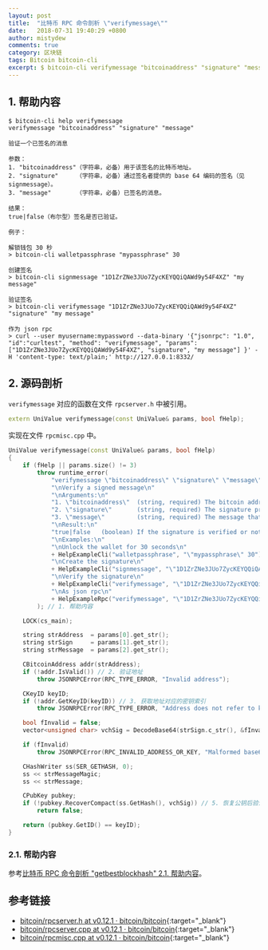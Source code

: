 ```yaml
---
layout: post
title:  "比特币 RPC 命令剖析 \"verifymessage\""
date:   2018-07-31 19:40:29 +0800
author: mistydew
comments: true
category: 区块链
tags: Bitcoin bitcoin-cli
excerpt: $ bitcoin-cli verifymessage "bitcoinaddress" "signature" "message"
---
```

## 1. 帮助内容

```shell
$ bitcoin-cli help verifymessage
verifymessage "bitcoinaddress" "signature" "message"

验证一个已签名的消息

参数：
1. "bitcoinaddress"（字符串，必备）用于该签名的比特币地址。
2. "signature"     （字符串，必备）通过签名者提供的 base 64 编码的签名（见 signmessage）。
3. "message"       （字符串，必备）已签名的消息。

结果：
true|false（布尔型）签名是否已验证。

例子：

解锁钱包 30 秒
> bitcoin-cli walletpassphrase "mypassphrase" 30

创建签名
> bitcoin-cli signmessage "1D1ZrZNe3JUo7ZycKEYQQiQAWd9y54F4XZ" "my message"

验证签名
> bitcoin-cli verifymessage "1D1ZrZNe3JUo7ZycKEYQQiQAWd9y54F4XZ" "signature" "my message"

作为 json rpc
> curl --user myusername:mypassword --data-binary '{"jsonrpc": "1.0", "id":"curltest", "method": "verifymessage", "params": ["1D1ZrZNe3JUo7ZycKEYQQiQAWd9y54F4XZ", "signature", "my message"] }' -H 'content-type: text/plain;' http://127.0.0.1:8332/
```

## 2. 源码剖析

`verifymessage` 对应的函数在文件 `rpcserver.h` 中被引用。

```cpp
extern UniValue verifymessage(const UniValue& params, bool fHelp);
```

实现在文件 `rpcmisc.cpp` 中。

```cpp
UniValue verifymessage(const UniValue& params, bool fHelp)
{
    if (fHelp || params.size() != 3)
        throw runtime_error(
            "verifymessage \"bitcoinaddress\" \"signature\" \"message\"\n"
            "\nVerify a signed message\n"
            "\nArguments:\n"
            "1. \"bitcoinaddress\"  (string, required) The bitcoin address to use for the signature.\n"
            "2. \"signature\"       (string, required) The signature provided by the signer in base 64 encoding (see signmessage).\n"
            "3. \"message\"         (string, required) The message that was signed.\n"
            "\nResult:\n"
            "true|false   (boolean) If the signature is verified or not.\n"
            "\nExamples:\n"
            "\nUnlock the wallet for 30 seconds\n"
            + HelpExampleCli("walletpassphrase", "\"mypassphrase\" 30") +
            "\nCreate the signature\n"
            + HelpExampleCli("signmessage", "\"1D1ZrZNe3JUo7ZycKEYQQiQAWd9y54F4XZ\" \"my message\"") +
            "\nVerify the signature\n"
            + HelpExampleCli("verifymessage", "\"1D1ZrZNe3JUo7ZycKEYQQiQAWd9y54F4XZ\" \"signature\" \"my message\"") +
            "\nAs json rpc\n"
            + HelpExampleRpc("verifymessage", "\"1D1ZrZNe3JUo7ZycKEYQQiQAWd9y54F4XZ\", \"signature\", \"my message\"")
        ); // 1. 帮助内容

    LOCK(cs_main);

    string strAddress  = params[0].get_str();
    string strSign     = params[1].get_str();
    string strMessage  = params[2].get_str();

    CBitcoinAddress addr(strAddress);
    if (!addr.IsValid()) // 2. 验证地址
        throw JSONRPCError(RPC_TYPE_ERROR, "Invalid address");

    CKeyID keyID;
    if (!addr.GetKeyID(keyID)) // 3. 获取地址对应的密钥索引
        throw JSONRPCError(RPC_TYPE_ERROR, "Address does not refer to key");

    bool fInvalid = false;
    vector<unsigned char> vchSig = DecodeBase64(strSign.c_str(), &fInvalid); // 4. 解码签名

    if (fInvalid)
        throw JSONRPCError(RPC_INVALID_ADDRESS_OR_KEY, "Malformed base64 encoding");

    CHashWriter ss(SER_GETHASH, 0);
    ss << strMessageMagic;
    ss << strMessage;

    CPubKey pubkey;
    if (!pubkey.RecoverCompact(ss.GetHash(), vchSig)) // 5. 恢复公钥后验证并返回
        return false;

    return (pubkey.GetID() == keyID);
}
```

### 2.1. 帮助内容

参考[比特币 RPC 命令剖析 "getbestblockhash" 2.1. 帮助内容](/blog/2018/05/bitcoin-rpc-command-getbestblockhash.html#21-帮助内容)。

## 参考链接

* [bitcoin/rpcserver.h at v0.12.1 · bitcoin/bitcoin](https://github.com/bitcoin/bitcoin/blob/v0.12.1/src/rpcserver.h){:target="_blank"}
* [bitcoin/rpcserver.cpp at v0.12.1 · bitcoin/bitcoin](https://github.com/bitcoin/bitcoin/blob/v0.12.1/src/rpcserver.cpp){:target="_blank"}
* [bitcoin/rpcmisc.cpp at v0.12.1 · bitcoin/bitcoin](https://github.com/bitcoin/bitcoin/blob/v0.12.1/src/rpcmisc.cpp){:target="_blank"}
